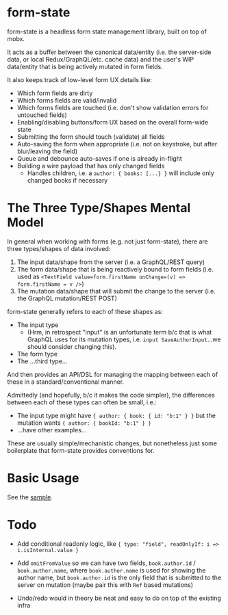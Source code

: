 # form-state

form-state is a headless form state management library, built on top of mobx.

It acts as a buffer between the canonical data/entity (i.e. the server-side data, or local Redux/GraphQL/etc. cache data) and the user's WIP data/entity that is being actively mutated in form fields.

It also keeps track of low-level form UX details like:

* Which form fields are dirty
* Which forms fields are valid/invalid
* Which forms fields are touched (i.e. don't show validation errors for untouched fields)
* Enabling/disabling buttons/form UX based on the overall form-wide state
* Submitting the form should touch (validate) all fields
* Auto-saving the form when appropriate (i.e. not on keystroke, but after blur/leaving the field)
* Queue and debounce auto-saves if one is already in-flight
* Building a wire payload that has only changed fields
  * Handles children, i.e. a `author: { books: [...} }` will include only changed books if necessary

# The Three Type/Shapes Mental Model

In general when working with forms (e.g. not just form-state), there are three types/shapes of data involved:

1. The input data/shape from the server (i.e. a GraphQL/REST query)
2. The form data/shape that is being reactively bound to form fields (i.e. used as `<TextField value=form.firstName onChange=(v) => form.firstName = v />`)
3. The mutation data/shape that will submit the change to the server (i.e. the GraphQL mutation/REST POST)

form-state generally refers to each of these shapes as:

* The input type
  * (Hrm, in retrospect "input" is an unfortunate term b/c that is what GraphQL uses for its mutation types, i.e. `input SaveAuthorInput`...we should consider changing this).
* The form type
* The ...third type...

And then provides an API/DSL for managing the mapping between each of these in a standard/conventional manner. 


Admittedly (and hopefully, b/c it makes the code simpler), the differences between each of these types can often be small, i.e.:

* The input type might have `{ author: { book: { id: "b:1" } }` but the mutation wants `{ author: { bookId: "b:1" } }`
* ...have other examples...

These are usually simple/mechanistic changes, but nonetheless just some boilerplate that form-state provides conventions for.

# Basic Usage

See the [sample](https://github.com/homebound-team/form-state/blob/main/src/FormStateApp.tsx).

# Todo

- Add conditional readonly logic, like `{ type: "field", readOnlyIf: i => i.isInternal.value }`

- Add `omitFromValue` so we can have two fields, `book.author.id` / `book.author.name`, where `book.author.name` is used for showing the author name, but `book.author.id` is the only field that is submitted to the server on mutation (maybe pair this with `Ref` based mutations)

- Undo/redo would in theory be neat and easy to do on top of the existing infra
